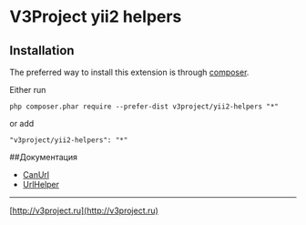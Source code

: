 V3Project yii2 helpers
======================

Installation
------------

The preferred way to install this extension is through [composer](http://getcomposer.org/download/).

Either run

```
php composer.phar require --prefer-dist v3project/yii2-helpers "*"
```

or add

```
"v3project/yii2-helpers": "*"
```

##Документация

* [CanUrl](/docs/can-url.md)
* [UrlHelper](/docs/url-helper.md)

___

[http://v3project.ru](http://v3project.ru)


